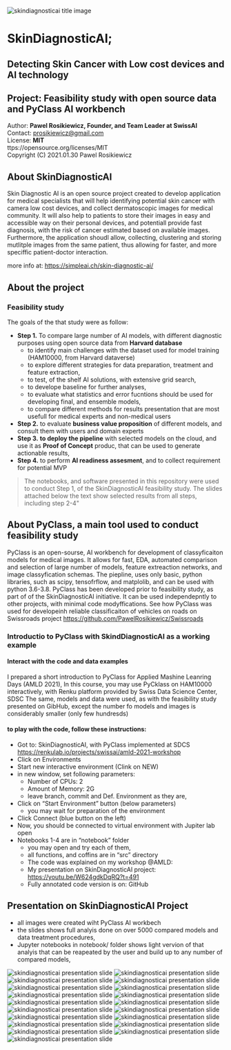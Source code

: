 ![skindiagnosticai title image](images/skindiagnosticai_title_image.png)

# SkinDiagnosticAI; 
## Detecting Skin Cancer with Low cost devices and AI technology
## Project: Feasibility study with open source data and PyClass AI workbench
      
Author: __Pawel Rosikiewicz, Founder, and Team Leader at SwissAI__  
Contact: prosikiewicz@gmail.com    
License: __MIT__    
ttps://opensource.org/licenses/MIT        
Copyright (C) 2021.01.30 Pawel Rosikiewicz  

## About SkinDiagnosticAI
Skin  Diagnostic AI is an open source project created to develop application for medical specialists that will help identifying potential skin cancer with camera low cost devices, and collect dermatoscopic images for medical community. It will also help to patients to store their images in easy and accessible way on their personal devices, and potentiall provide fast diagnosis, with the risk of cancer estimated based on available images. Furthermore, the application shoudl allow, collecting, clustering and storing mutlitple images from the same patient, thus allowing for faster, and more speciffic patient-doctor interaction. 

more info at: https://simpleai.ch/skin-diagnostic-ai/

## About the project
### Feasibility study   
The goals of the that study were as follow:    
* __Step 1.__ To compare large number of AI models, with different diagnostic purposes using open source data from __Harvard database__
  - to identify main challenges with the dataset used for model training (HAM10000, from Harvard dataverse)       
  - to explore different strategies for data preparation, treatment and feature extraction,
  - to test, of the shelf AI solutions, with extensive grid search, 
  - to develope baseline for further analyses,    
  - to evaluate what statistics and error fucntions should be used for developing final, and ensemble models,
  - to compare different methods for results presentation that are most usefull for medical experts and non-medical users
* __Step 2.__ to evaluate __business value proposition__ of different models, and consult them with users and domain experts 
* __Step 3.__ __to deploy the pipeline__ with selected models on the cloud, and use it as __Proof of Concept__ produc, that can be used to generate actionable results, 
* __Step 4.__ to perform __AI readiness assesment__, and to collect requirement for potential MVP

> The notebooks, and software presented in this repository were used to conduct Step 1, of the SkinDiagnosticAI feasibility study. The slides attached below the text show selected results from all steps, including step 2-4"

## About PyClass, a main tool used to conduct feasibility study
PyClass is an open-sourse, AI workbench for development of classyficaiton models for medical images. It allows for fast, EDA, automated comparison and selection of large number of models, feature extreaction networks, and image classyfication schemas. The piepline, uses only basic, python libraries, such as scipy, tensofrflow, and matplolib, and can be used with python 3.6-3.8. 
PyClass has been developed prior to feasibility study, as part of of the SkinDiagnosticAI initiative. It can be used independepntly to other projects, with minimal code modyffications. 
See how PyClass was used for developeinh reliable classificaiton of vehicles on roads on Swissroads project https://github.com/PawelRosikiewicz/Swissroads

### Introductio to PyClass with SkindDiagnosticAI as a working example 

#### Interact with the code and data examples
I prepared a short introduction to PyClass for Applied Mashine Leanring Days (AMLD 2021),
In this course, you may use PyCklass on HAM10000 interactively, with Renku platform provided by Swiss Data Science Center, SDSC
The same, models and data were used, as with the feasibility study presented on GibHub, except the number fo models and images is considerably smaller (only few hundresds) 

#### to play with the code, follow these instructions:
* Got to: SkinDiagnosticAI, with PyClass implemented at SDCS  
  https://renkulab.io/projects/swissai/amld-2021-workshop
* Click on Environments
* Start new interactive environment (Clink on NEW)
* in new window, set following parameters:
  * Number of CPUs: 2
  * Amount of Memory: 2G
  * leave branch, commit and Def. Environment as they are,
* Click on “Start Environment” button (below parameters)
  * you may wait for preparation of the environment
* Click Connect (blue button on the left)
* Now, you should be connected to virtual environment with Jupiter lab open
* Notebooks 1-4 are in “notebook” folder
  * you may open and try each of them, 
  * all functions, and coffins are in “src” directory 
  * The code was explained on my workshop @AMLD: 
  * My presentation on SkinDiagnosticAI project: https://youtu.be/W624gdkDqRQ?t=491
  * Fully annotated code version is on: GitHub

## Presentation on SkinDiagnosticAI Project
* all images were created wiht PyClass AI workbech
* the slides shows full analyis done on over 5000 compared models and data treatment procedures, 
* Jupyter notebooks in notebook/ folder shows light vervion of that analyis that can be reapeated by the user and build up to any number of compared models, 

![skindiagnosticai presentation slide](images/Slide1.png)
![skindiagnosticai presentation slide](images/Slide2.png)
![skindiagnosticai presentation slide](images/Slide3.png)
![skindiagnosticai presentation slide](images/Slide4.png)
![skindiagnosticai presentation slide](images/Slide5.png)
![skindiagnosticai presentation slide](images/Slide6.png)
![skindiagnosticai presentation slide](images/Slide7.png)
![skindiagnosticai presentation slide](images/Slide8.png)
![skindiagnosticai presentation slide](images/Slide9.png)
![skindiagnosticai presentation slide](images/Slide10.png)
![skindiagnosticai presentation slide](images/Slide11.png)
![skindiagnosticai presentation slide](images/Slide12.png)
![skindiagnosticai presentation slide](images/Slide13.png)
![skindiagnosticai presentation slide](images/Slide14.png)
![skindiagnosticai presentation slide](images/Slide15.png)
![skindiagnosticai presentation slide](images/Slide16.png)
![skindiagnosticai presentation slide](images/Slide17.png)
![skindiagnosticai presentation slide](images/Slide18.png)
![skindiagnosticai presentation slide](images/Slide19.png)




